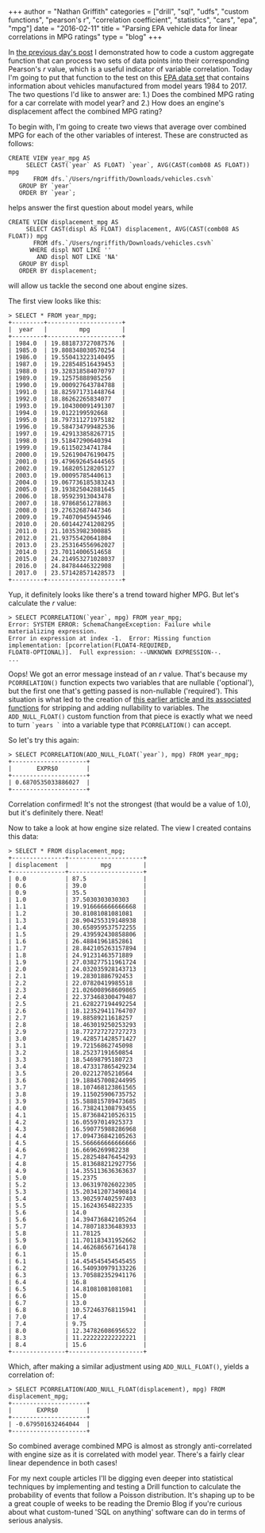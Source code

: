 +++
author = "Nathan Griffith"
categories = ["drill", "sql", "udfs", "custom functions", "pearson's r", "correlation coefficient", "statistics", "cars", "epa", "mpg"]
date = "2016-02-11"
title = "Parsing EPA vehicle data for linear correlations in MPG ratings"
type = "blog"
+++

In [the previous day's post](http://www.dremio.com/blog/calculating-pearsons-r-using-a-custom-sql-function/) I
demonstrated how to code a custom aggregate function that can process two sets of data points into their corresponding
Pearson's *r* value, which is a useful indicator of variable correlation. Today I'm going to put that function to the
test on this [EPA data set](https://www.fueleconomy.gov/feg/download.shtml) that contains information about vehicles
manufactured from model years 1984 to 2017. The two questions I'd like to answer are: 1.) Does the combined MPG rating
for a car correlate with model year? and 2.) How does an engine's displacement affect the combined MPG rating?

To begin with, I'm going to create two views that average over combined MPG for each of the other variables of interest.
These are constructed as follows:

```
CREATE VIEW year_mpg AS
     SELECT CAST(`year` AS FLOAT) `year`, AVG(CAST(comb08 AS FLOAT)) mpg
       FROM dfs.`/Users/ngriffith/Downloads/vehicles.csvh`
   GROUP BY `year`
   ORDER BY `year`;
```

helps answer the first question about model years, while

```
CREATE VIEW displacement_mpg AS
     SELECT CAST(displ AS FLOAT) displacement, AVG(CAST(comb08 AS FLOAT)) mpg
       FROM dfs.`/Users/ngriffith/Downloads/vehicles.csvh`
      WHERE displ NOT LIKE ''
        AND displ NOT LIKE 'NA'
   GROUP BY displ
   ORDER BY displacement;
```

will allow us tackle the second one about engine sizes.

The first view looks like this:

```
> SELECT * FROM year_mpg;
+---------+---------------------+
|  year   |         mpg         |
+---------+---------------------+
| 1984.0  | 19.881873727087576  |
| 1985.0  | 19.808348030570254  |
| 1986.0  | 19.550413223140495  |
| 1987.0  | 19.228548516439453  |
| 1988.0  | 19.328318584070797  |
| 1989.0  | 19.12575888985256   |
| 1990.0  | 19.000927643784788  |
| 1991.0  | 18.825971731448764  |
| 1992.0  | 18.86262265834077   |
| 1993.0  | 19.104300091491307  |
| 1994.0  | 19.0122199592668    |
| 1995.0  | 18.797311271975182  |
| 1996.0  | 19.584734799482536  |
| 1997.0  | 19.429133858267715  |
| 1998.0  | 19.51847290640394   |
| 1999.0  | 19.61150234741784   |
| 2000.0  | 19.526190476190475  |
| 2001.0  | 19.479692645444565  |
| 2002.0  | 19.168205128205127  |
| 2003.0  | 19.00095785440613   |
| 2004.0  | 19.067736185383243  |
| 2005.0  | 19.193825042881645  |
| 2006.0  | 18.95923913043478   |
| 2007.0  | 18.97868561278863   |
| 2008.0  | 19.27632687447346   |
| 2009.0  | 19.74070945945946   |
| 2010.0  | 20.601442741208295  |
| 2011.0  | 21.10353982300885   |
| 2012.0  | 21.93755420641804   |
| 2013.0  | 23.253164556962027  |
| 2014.0  | 23.70114006514658   |
| 2015.0  | 24.214953271028037  |
| 2016.0  | 24.84784446322908   |
| 2017.0  | 23.571428571428573  |
+---------+---------------------+
```

Yup, it definitely looks like there's a trend toward higher MPG. But let's calculate the *r* value:

```
> SELECT PCORRELATION(`year`, mpg) FROM year_mpg;
Error: SYSTEM ERROR: SchemaChangeException: Failure while materializing expression.
Error in expression at index -1.  Error: Missing function implementation: [pcorrelation(FLOAT4-REQUIRED,
FLOAT8-OPTIONAL)].  Full expression: --UNKNOWN EXPRESSION--.
...
```

Oops! We got an error message instead of an *r* value. That's because my `PCORRELATION()` function expects two variables
that are nullable ('optional'), but the first one that's getting passed is non-nullable ('required'). This situation is
what led to the creation of [this earlier article and its associated
functions](http://www.dremio.com/blog/managing-variable-type-nullability/) for stripping and adding nullability to
variables. The `ADD_NULL_FLOAT()` custom function from that piece is exactly what we need to turn `` `years ` `` into a
variable type that `PCORRELATION()` can accept.

So let's try this again:

```
> SELECT PCORRELATION(ADD_NULL_FLOAT(`year`), mpg) FROM year_mpg;
+---------------------+
|       EXPR$0        |
+---------------------+
| 0.6870535033886027  |
+---------------------+
```

Correlation confirmed! It's not the strongest (that would be a value of 1.0), but it's definitely there. Neat!

Now to take a look at how engine size related. The view I created contains this data:

```
> SELECT * FROM displacement_mpg;
+---------------+---------------------+
| displacement  |         mpg         |
+---------------+---------------------+
| 0.0           | 87.5                |
| 0.6           | 39.0                |
| 0.9           | 35.5                |
| 1.0           | 37.5030303030303    |
| 1.1           | 19.916666666666668  |
| 1.2           | 30.81081081081081   |
| 1.3           | 28.904255319148938  |
| 1.4           | 30.658959537572255  |
| 1.5           | 29.439592430858806  |
| 1.6           | 26.48841961852861   |
| 1.7           | 28.842105263157894  |
| 1.8           | 24.91231463571889   |
| 1.9           | 27.038277511961724  |
| 2.0           | 24.032035928143713  |
| 2.1           | 19.28301886792453   |
| 2.2           | 22.07820419985518   |
| 2.3           | 21.026008968609865  |
| 2.4           | 22.373468300479487  |
| 2.5           | 21.628227194492254  |
| 2.6           | 18.123529411764707  |
| 2.7           | 19.88589211618257   |
| 2.8           | 18.463019250253293  |
| 2.9           | 18.772727272727273  |
| 3.0           | 19.428571428571427  |
| 3.1           | 19.72156862745098   |
| 3.2           | 18.25237191650854   |
| 3.3           | 18.54698795180723   |
| 3.4           | 18.473317865429234  |
| 3.5           | 20.02212705210564   |
| 3.6           | 19.188457008244995  |
| 3.7           | 18.107468123861565  |
| 3.8           | 19.115025906735752  |
| 3.9           | 15.588815789473685  |
| 4.0           | 16.738241308793455  |
| 4.1           | 15.873684210526315  |
| 4.2           | 16.05597014925373   |
| 4.3           | 16.590775988286968  |
| 4.4           | 17.094736842105263  |
| 4.5           | 15.566666666666666  |
| 4.6           | 16.6696269982238    |
| 4.7           | 15.282548476454293  |
| 4.8           | 15.813688212927756  |
| 4.9           | 14.355113636363637  |
| 5.0           | 15.2375             |
| 5.2           | 13.063197026022305  |
| 5.3           | 15.203412073490814  |
| 5.4           | 13.902597402597403  |
| 5.5           | 15.16243654822335   |
| 5.6           | 14.0                |
| 5.6           | 14.394736842105264  |
| 5.7           | 14.780718336483933  |
| 5.8           | 11.78125            |
| 5.9           | 11.701183431952662  |
| 6.0           | 14.462686567164178  |
| 6.1           | 15.0                |
| 6.1           | 14.454545454545455  |
| 6.2           | 16.540930979133226  |
| 6.3           | 13.705882352941176  |
| 6.4           | 16.8                |
| 6.5           | 14.81081081081081   |
| 6.6           | 15.0                |
| 6.7           | 13.0                |
| 6.8           | 10.572463768115941  |
| 7.0           | 17.4                |
| 7.4           | 9.75                |
| 8.0           | 12.347826086956522  |
| 8.3           | 11.222222222222221  |
| 8.4           | 15.6                |
+---------------+---------------------+
```

Which, after making a similar adjustment using `ADD_NULL_FLOAT()`, yields a correlation of:

```
> SELECT PCORRELATION(ADD_NULL_FLOAT(displacement), mpg) FROM displacement_mpg;
+---------------------+
|       EXPR$0        |
+---------------------+
| -0.679501632464044  |
+---------------------+
```

So combined average combined MPG is almost as strongly anti-correlated with engine size as it is correlated with model
year. There's a fairly clear linear dependence in both cases!

For my next couple articles I'll be digging even deeper into statistical techniques by implementing and testing a Drill
function to calculate the probability of events that follow a Poisson distribution. It's shaping up to be a great
couple of weeks to be reading the Dremio Blog if you're curious about what custom-tuned 'SQL on anything' software can
do in terms of serious analysis.
